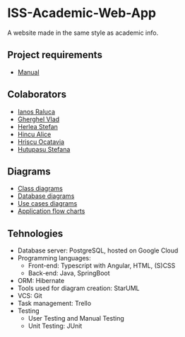 # ISS-Academic-Web-App
A website made in the same style as academic info.

## Project requirements
  - [Manual](https://docs.google.com/document/d/1e8axditgBMZlUGS3NOVhru7hVr_BzSsGQet7eDuZqpA/edit#)

## Colaborators
  - [Ianos Raluca](https://github.com/ralucaioanaianos)
  - [Gherghel Vlad](https://github.com/Gherghel-Vlad)
  - [Herlea Stefan](https://github.com/913-Herlea-Stefan-Alexandru)
  - [Hincu Alice](https://github.com/AliceHincu)
  - [Hriscu Ocatavia](https://github.com/octaviaah)
  - [Hutupasu Stefana](https://github.com/913-stefana-hutupasu)

## Diagrams
  - [Class diagrams](https://github.com/Gherghel-Vlad/ISS-Academic-Web-App/tree/main/Diagrams/Class-Diagram)
  - [Database diagrams](https://github.com/Gherghel-Vlad/ISS-Academic-Web-App/tree/main/Diagrams/DB-Diagram)
  - [Use cases diagrams](https://github.com/Gherghel-Vlad/ISS-Academic-Web-App/tree/main/Diagrams/UC-Diagram)
  - [Application flow charts](https://github.com/Gherghel-Vlad/ISS-Academic-Web-App/tree/main/Diagrams/Flow%20Chart)
  
## Tehnologies

 - Database server: PostgreSQL, hosted on Google Cloud
 - Programming languages:
   - Front-end: Typescript with Angular, HTML, (S)CSS
   - Back-end: Java, SpringBoot
 - ORM: Hibernate
 - Tools used for diagram creation: StarUML
 - VCS: Git
 - Task management: Trello
 - Testing
   - User Testing and Manual Testing
   - Unit Testing: JUnit
